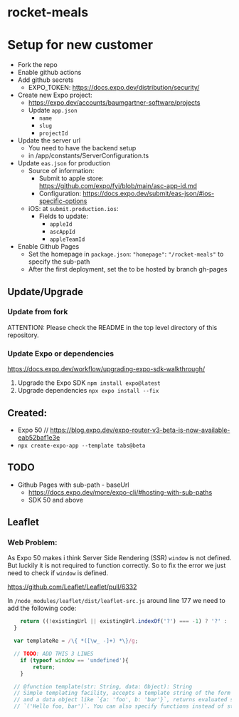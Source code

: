 # rocket-meals


# Setup for new customer

- Fork the repo
- Enable github actions
- Add github secrets
  - EXPO_TOKEN: https://docs.expo.dev/distribution/security/
- Create new Expo project:
  - https://expo.dev/accounts/baumgartner-software/projects
  - Update `app.json`
    - `name`
    - `slug`
    - `projectId`
- Update the server url
  - You need to have the backend setup
  - in /app/constants/ServerConfiguration.ts
- Update `eas.json` for production
    - Source of information:
      - Submit to apple store: https://github.com/expo/fyi/blob/main/asc-app-id.md 
      - Configuration: https://docs.expo.dev/submit/eas-json/#ios-specific-options
    - iOS: at `submit.production.ios`:
      - Fields to update:
        - `appleId`
        - `ascAppId`
        - `appleTeamId`
- Enable Github Pages
  - Set the homepage in `package.json`: `"homepage"`: `"/rocket-meals"` to specify the sub-path
  - After the first deployment, set the to be hosted by branch gh-pages


## Update/Upgrade

### Update from fork

ATTENTION: Please check the README in the top level directory of this repository.

### Update Expo or dependencies

https://docs.expo.dev/workflow/upgrading-expo-sdk-walkthrough/

1. Upgrade the Expo SDK
```npm install expo@latest```
2. Upgrade dependencies
```npx expo install --fix```


## Created:

- Expo 50 // https://blog.expo.dev/expo-router-v3-beta-is-now-available-eab52baf1e3e
- ``npx create-expo-app --template tabs@beta``

## TODO

- Github Pages with sub-path - baseUrl
  - https://docs.expo.dev/more/expo-cli/#hosting-with-sub-paths
  - SDK 50 and above


## Leaflet

### Web Problem:
As Expo 50 makes i think Server Side Rendering (SSR) `window` is not defined. But luckily it is not required to function correctly.
So to fix the error we just need to check if `window` is defined.

https://github.com/Leaflet/Leaflet/pull/6332



In `/node_modules/leaflet/dist/leaflet-src.js` around line 177 we need to add the following code:
```javascript
  	return ((!existingUrl || existingUrl.indexOf('?') === -1) ? '?' : '&') + params.join('&');
  }

  var templateRe = /\{ *([\w_ -]+) *\}/g;

  // TODO: ADD THIS 3 LINES
	if (typeof window == 'undefined'){
		return;
	}

  // @function template(str: String, data: Object): String
  // Simple templating facility, accepts a template string of the form `'Hello {a}, {b}'`
  // and a data object like `{a: 'foo', b: 'bar'}`, returns evaluated string
  // `('Hello foo, bar')`. You can also specify functions instead of strings for
```